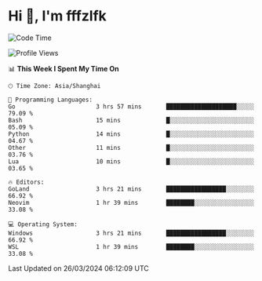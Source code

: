 # Hi 👋, I'm fffzlfk

<!--START_SECTION:waka-->
![Code Time](http://img.shields.io/badge/Code%20Time-683%20hrs%201%20min-blue)

![Profile Views](http://img.shields.io/badge/Profile%20Views-1-blue)

📊 **This Week I Spent My Time On** 

```text
🕑︎ Time Zone: Asia/Shanghai

💬 Programming Languages: 
Go                       3 hrs 57 mins       ████████████████████░░░░░   79.09 % 
Bash                     15 mins             █░░░░░░░░░░░░░░░░░░░░░░░░   05.09 % 
Python                   14 mins             █░░░░░░░░░░░░░░░░░░░░░░░░   04.67 % 
Other                    11 mins             █░░░░░░░░░░░░░░░░░░░░░░░░   03.76 % 
Lua                      10 mins             █░░░░░░░░░░░░░░░░░░░░░░░░   03.65 % 

🔥 Editors: 
GoLand                   3 hrs 21 mins       █████████████████░░░░░░░░   66.92 % 
Neovim                   1 hr 39 mins        ████████░░░░░░░░░░░░░░░░░   33.08 % 

💻 Operating System: 
Windows                  3 hrs 21 mins       █████████████████░░░░░░░░   66.92 % 
WSL                      1 hr 39 mins        ████████░░░░░░░░░░░░░░░░░   33.08 % 
```


 Last Updated on 26/03/2024 06:12:09 UTC
<!--END_SECTION:waka-->
